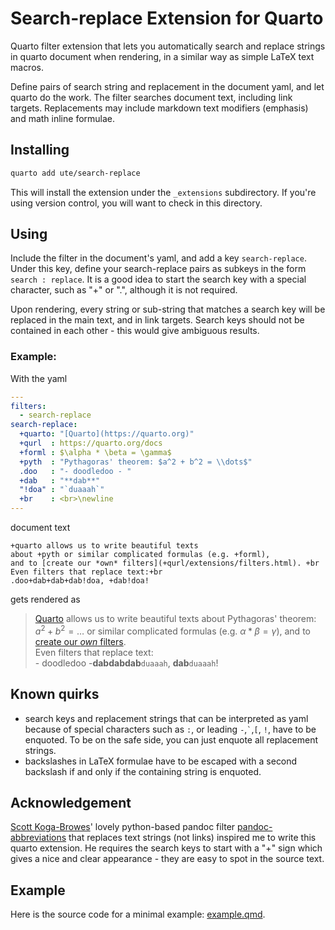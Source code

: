 # Search-replace Extension for Quarto

Quarto filter extension that lets you automatically search and replace strings in quarto document when rendering, in a similar way as simple LaTeX text macros.

Define pairs of search string and replacement in the document yaml, and let quarto do the work. The filter searches document text, including link targets. Replacements may include markdown text modifiers (emphasis) and math inline formulae.


## Installing

```bash
quarto add ute/search-replace
```

This will install the extension under the `_extensions` subdirectory.
If you're using version control, you will want to check in this directory.

## Using

Include the filter in the document's yaml, and add a key `search-replace`. Under this key, define your search-replace pairs as subkeys in the form `search : replace`. It is a good idea to start the search key with a special character, such as "+" or ".", although it is not required.

Upon rendering, every string or sub-string that matches a search key will be replaced in the main text, and in link targets. Search keys should not be contained in each other - this would give ambiguous results.

### Example:
With the yaml
```yaml
---
filters:
  - search-replace
search-replace:
  +quarto: "[Quarto](https://quarto.org)"
  +qurl  : https://quarto.org/docs
  +forml : $\alpha * \beta = \gamma$
  +pyth  : "Pythagoras' theorem: $a^2 + b^2 = \\dots$"
  .doo   : "- doodledoo - "
  +dab   : "**dab**"
  "!doa" : "`duaaah`"
  +br    : <br>\newline
---  
```
document text
```text
+quarto allows us to write beautiful texts 
about +pyth or similar complicated formulas (e.g. +forml), 
and to [create our *own* filters](+qurl/extensions/filters.html). +br
Even filters that replace text:+br
.doo+dab+dab+dab!doa, +dab!doa!
```
gets rendered as

> [Quarto](https://quarto.org) allows us to write beautiful texts about Pythagoras' theorem: $a^2 + b^2 = \dots$ or similar complicated formulas (e.g. $\alpha * \beta = \gamma$), and to [create our *own* filters](https://quarto.org/docs/extensions/filters.html). <br> 
Even filters that replace text:<br>
\- doodledoo -**dabdabdab**`duaaah`, **dab**`duaaah`!

## Known quirks

- search keys and replacement strings that can be interpreted as yaml because of special characters such as `:`,  or leading  `-`,`` ` ``,`[`, `!`, have to be enquoted. To be on the safe side, you can just enquote all replacement strings.
- backslashes in LaTeX formulae have to be escaped with a second backslash if and only if the containing string is enquoted.

## Acknowledgement

 [Scott Koga-Browes](https://github.com/scokobro)' lovely python-based pandoc filter [pandoc-abbreviations](https://github.com/scokobro/pandoc-abbreviations) that replaces text strings (not links) inspired me to write this quarto extension. He requires the search keys to start with a "+" sign which gives a nice and clear appearance - they are easy to spot in the source text.

## Example

Here is the source code for a minimal example: [example.qmd](example.qmd).

